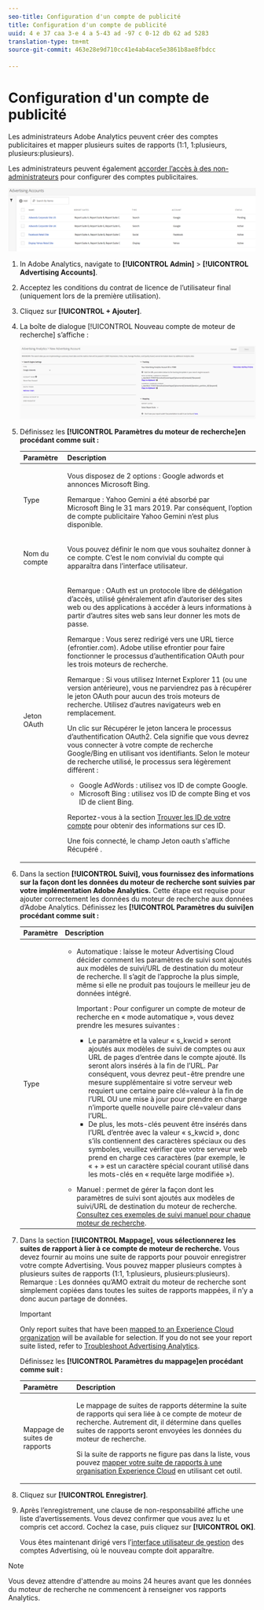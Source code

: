 ```yaml
---
seo-title: Configuration d'un compte de publicité
title: Configuration d'un compte de publicité
uuid: 4 e 37 caa 3-e 4 a 5-43 ad -97 c 0-12 db 62 ad 5283
translation-type: tm+mt
source-git-commit: 463e28e9d710cc41e4ab4ace5e3861b8ae8fbdcc

---
```



# Configuration d'un compte de publicité

Les administrateurs Adobe Analytics peuvent créer des comptes publicitaires et mapper plusieurs suites de rapports (1:1, 1:plusieurs, plusieurs:plusieurs).

Les administrateurs peuvent également [accorder l’accès à des non-administrateurs](../../../integrate/c-advertising-analytics/overview.md#section_FCC58EB635954A32990D4E67B52B4369) pour configurer des comptes publicitaires.

![](assets/aa_accounts.png)

1. In Adobe Analytics, navigate to **[!UICONTROL Admin]** &gt; **[!UICONTROL Advertising Accounts]**.
1. Acceptez les conditions du contrat de licence de l’utilisateur final (uniquement lors de la première utilisation).
1. Cliquez sur **[!UICONTROL + Ajouter]**.
1. La boîte de dialogue [!UICONTROL Nouveau compte de moteur de recherche] s’affiche :

   ![](assets/aa_new_se_account.png)

1. Définissez les **[!UICONTROL Paramètres du moteur de recherche]en procédant comme suit :**

   <table id="table_B3BE66B7D4C54766B8FFD2C6DCD657AF"> 
    <thead> 
      <tr> 
      <th colname="col1" class="entry"> Paramètre </th> 
      <th colname="col2" class="entry"> Description </th> 
      </tr>
    </thead>
    <tbody> 
      <tr> 
      <td colname="col1"> <p>Type </p> </td> 
      <td colname="col2"> <p>Vous disposez de 2 options : Google adwords et annonces Microsoft Bing. </p> <p>Remarque : Yahoo Gemini a été absorbé par Microsoft Bing le 31 mars 2019. Par conséquent, l’option de compte publicitaire Yahoo Gemini n’est plus disponible.  </p> </td> 
      </tr> 
      <tr> 
      <td colname="col1"> <p>Nom du compte </p> </td> 
      <td colname="col2"> <p>Vous pouvez définir le nom que vous souhaitez donner à ce compte. C’est le nom convivial du compte qui apparaîtra dans l’interface utilisateur. </p> </td> 
      </tr> 
      <tr> 
      <td colname="col1"> <p>Jeton OAuth </p> </td> 
      <td colname="col2"> <p>Remarque : OAuth est un protocole libre de délégation d’accès, utilisé généralement afin d’autoriser des sites web ou des applications à accéder à leurs informations à partir d’autres sites web sans leur donner les mots de passe. </p> <p>Remarque : Vous serez redirigé vers une URL tierce (efrontier.com). Adobe utilise efrontier pour faire fonctionner le processus d’authentification OAuth pour les trois moteurs de recherche. </p> <p>Remarque : Si vous utilisez Internet Explorer 11 (ou une version antérieure), vous ne parviendrez pas à récupérer le jeton OAuth pour aucun des trois moteurs de recherche. Utilisez d’autres navigateurs web en remplacement. </p> <p>Un clic sur <span class="uicontrol">Récupérer le jeton</span> lancera le processus d’authentification OAuth2. Cela signifie que vous devrez vous connecter à votre compte de recherche Google/Bing en utilisant vos identifiants. Selon le moteur de recherche utilisé, le processus sera légèrement différent : </p> 
        <ul id="ul_FC9B5612F6554495B04C357CB0AB72EB"> 
        <li id="li_CD54231BFF134F83B3B5B14B34A0E1D2">Google AdWords : utilisez vos ID de compte Google. </li> 
        <li id="li_89B9D54BAA914E5DB2959B193489582E">Microsoft Bing : utilisez vos ID de compte Bing et vos ID de client Bing. </li> 
        </ul> <p>Reportez-vous à la section <a href="../../../integrate/c-advertising-analytics/c-adanalytics-workflow/aa-locate-account-id.md#concept_F7F67448F3B44342967E0419E96F384D" format="dita" scope="local"> Trouver les ID de votre compte</a> pour obtenir des informations sur ces ID. </p> <p>Une fois connecté, le champ Jeton oauth s'affiche 
        <systemoutput>
          Récupéré
        </systemoutput>. </p> </td> 
      </tr> 
    </tbody> 
    </table>

1. Dans la section **[!UICONTROL Suivi], vous fournissez des informations sur la façon dont les données du moteur de recherche sont suivies par votre implémentation Adobe Analytics.** Cette étape est requise pour ajouter correctement les données du moteur de recherche aux données d’Adobe Analytics.
Définissez les **[!UICONTROL Paramètres du suivi]en procédant comme suit :**

   <table id="table_1AB4E31456E84ABF8209B02058259C4D"> 
    <thead> 
      <tr> 
      <th colname="col1" class="entry"> Paramètre </th> 
      <th colname="col2" class="entry"> Description </th> 
      </tr>
    </thead>
    <tbody> 
      <tr> 
      <td colname="col1"> <p>Type </p> </td> 
      <td colname="col2"> 
        <ul id="ul_1C5A0502A4984E57A08417A91CCD6FFE"> 
        <li id="li_5736E38286FF494ABDDC6E85281D7F2A"> <span class="uicontrol"> Automatique</span> : laisse le moteur Advertising Cloud décider comment les paramètres de suivi sont ajoutés aux modèles de suivi/URL de destination du moteur de recherche. Il s’agit de l’approche la plus simple, même si elle ne produit pas toujours le meilleur jeu de données intégré. <p>Important : Pour configurer un compte de moteur de recherche en « mode automatique », vous devez prendre les mesures suivantes : 
          <ul id="ul_4FF9D1E3CC4E452BA339E0A725D29FEE"> 
            <li id="li_6F3A6D6259C0420CB7E6FD2C26A1B6E0">Le paramètre et la valeur « s_kwcid » seront ajoutés aux modèles de suivi de comptes ou aux URL de pages d’entrée dans le compte ajouté. Ils seront alors insérés à la fin de l’URL. Par conséquent, vous devrez peut-être prendre une mesure supplémentaire si votre serveur web requiert une certaine paire clé=valeur à la fin de l’URL OU une mise à jour pour prendre en charge n’importe quelle nouvelle paire clé=valeur dans l’URL. </li> 
            <li id="li_A04D4AA31A934392808639E46C86573F">De plus, les mots-clés peuvent être insérés dans l’URL d’entrée avec la valeur « s_kwcid », donc s’ils contiennent des caractères spéciaux ou des symboles, veuillez vérifier que votre serveur web prend en charge ces caractères (par exemple, le « + » est un caractère spécial courant utilisé dans les mots-clés en « requête large modifiée »). </li> 
          </ul> </p> </li> 
        <li id="li_EAA7A7CA1E584854A7EC1E43E13B63FE"><span class="uicontrol"> Manuel</span> : permet de gérer la façon dont les paramètres de suivi sont ajoutés aux modèles de suivi/URL de destination du moteur de recherche. <a href="../../../integrate/c-advertising-analytics/c-adanalytics-workflow/aa-manual-vs-automatic-tracking.md#concept_87B28BA9E7F84BA5972F69E6F3482A33" format="dita" scope="local"> Consultez ces exemples de suivi manuel pour chaque moteur de recherche</a>. </li> 
        </ul> </td> 
      </tr> 
    </tbody> 
    </table>

1. Dans la section **[!UICONTROL Mappage], vous sélectionnerez les suites de rapport à lier à ce compte de moteur de recherche.** Vous devez fournir au moins une suite de rapports pour pouvoir enregistrer votre compte Advertising. Vous pouvez mapper plusieurs comptes à plusieurs suites de rapports (1:1, 1:plusieurs, plusieurs:plusieurs). Remarque : Les données qu’AMO extrait du moteur de recherche sont simplement copiées dans toutes les suites de rapports mappées, il n’y a donc aucun partage de données.

   >[!IMPORTANT]
   >
   >Only report suites that have been [mapped to an Experience Cloud organization](https://marketing.adobe.com/resources/help/en_US/mcloud/map-report-suite.html) will be available for selection. If you do not see your report suite listed, refer to [Troubleshoot Advertising Analytics](/help/integrate/c-advertising-analytics/c-adanalytics-workflow/aa-troubleshooting.md).

   Définissez les **[!UICONTROL Paramètres du mappage]en procédant comme suit :**

   <table id="table_AF876DC40F97403882C0AA528BD204FF"> 
    <thead> 
      <tr> 
      <th colname="col1" class="entry"> Paramètre </th> 
      <th colname="col2" class="entry"> Description </th> 
      </tr>
    </thead>
    <tbody> 
      <tr> 
      <td colname="col1"> <p>Mappage de suites de rapports </p> </td> 
      <td colname="col2"> <p>Le mappage de suites de rapports détermine la suite de rapports qui sera liée à ce compte de moteur de recherche. Autrement dit, il détermine dans quelles suites de rapports seront envoyées les données du moteur de recherche. </p> <p>Si la suite de rapports ne figure pas dans la liste, vous pouvez <a href="https://marketing.adobe.com/resources/help/en_US/mcloud/map-report-suite.html" format="html" scope="external">mapper votre suite de rapports à une organisation Experience Cloud</a> en utilisant cet outil. </p> </td> 
      </tr> 
    </tbody> 
    </table>

1. Cliquez sur **[!UICONTROL Enregistrer]**.
1. Après l’enregistrement, une clause de non-responsabilité affiche une liste d’avertissements. Vous devez confirmer que vous avez lu et compris cet accord. Cochez la case, puis cliquez sur **[!UICONTROL OK]**.

   Vous êtes maintenant dirigé vers l’[interface utilisateur de gestion](../../../integrate/c-advertising-analytics/c-adanalytics-workflow/aa-manage-ad-accounts.md#concept_531B99165A4E47B4B8849376B532AFDB) des comptes Advertising, où le nouveau compte doit apparaître.

>[!NOTE]
>
>Vous devez attendre d'attendre au moins 24 heures avant que les données du moteur de recherche ne commencent à renseigner vos rapports Analytics.

